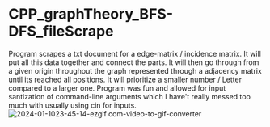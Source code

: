 # CPP_graphTheory_BFS-DFS_fileScrape
  Program scrapes a txt document for a edge-matrix / incidence matrix. It will put all this data together and connect the parts. It will then go through from a given origin throughout the graph represented through a adjacency matrix until its reached all positions. It will prioritize a smaller number / Letter compared to a larger one. Program was fun and allowed for input santization of command-line arguments which I have't really messed too much with usually using cin for inputs.
![2024-01-1023-45-14-ezgif com-video-to-gif-converter](https://github.com/Kingerthanu/CPP_graphTheory_BFS-DFS_fileScrape/assets/76754592/f52297e3-134f-444d-9d6b-703f24ee2012)
